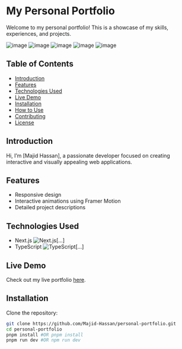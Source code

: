 # My Personal Portfolio  

Welcome to my personal portfolio! This is a showcase of my skills, experiences, and projects.  

![image](https://github.com/user-attachments/assets/643d69c8-cc58-4d51-8b6a-1611c9a7a4b6)
![image](https://github.com/user-attachments/assets/cf69019b-a0b0-4fbf-8867-88b747c43f9a)
![image](https://github.com/user-attachments/assets/fb6aee7b-4909-4c6a-96ed-cd0a8bc7ac79)
![image](https://github.com/user-attachments/assets/dada42c4-dfdf-4a96-a4bc-927ab69bfb9e)
![image](https://github.com/user-attachments/assets/eba03927-d629-42bd-8cdf-7202fdfdfb7b)


## Table of Contents  
- [Introduction](#introduction)  
- [Features](#features)  
- [Technologies Used](#technologies-used)  
- [Live Demo](#live-demo)  
- [Installation](#installation)  
- [How to Use](#how-to-use)  
- [Contributing](#contributing)  
- [License](#license)  

## Introduction  
Hi, I’m [Majid Hassan], a passionate developer focused on creating interactive and visually appealing web applications.  

## Features  
- Responsive design  
- Interactive animations using Framer Motion  
- Detailed project descriptions  

## Technologies Used  
- Next.js ![Next.js](...)[...]  
- TypeScript ![TypeScript](...)[...]  

## Live Demo  
Check out my live portfolio [here]([https://your-demosite.com](https://personal-portfolio-swart-one.vercel.app/)).  

## Installation  
Clone the repository:  
```bash  
git clone https://github.com/Majid-Hassan/personal-portfolio.git  
cd personal-portfolio  
pnpm install #OR pnpm install
pnpm run dev #OR npm run dev


